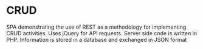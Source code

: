 # CRUD
SPA demonstrating the use of REST as a methodology for implementing CRUD activities. Uses jQuery for API requests. Server side code is written in PHP. Information is stored in a database and exchanged in JSON format
